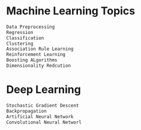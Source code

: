 # Machine Learning Topics
``` html
Data Preprocessing
Regression
Classification
Clustering
Association Rule Learning
Reinforcement Learning
Boosting ALgorithms
Dimensionality Redcution
```
# Deep Learning
``` html
Stochastic Gradient Descent
Backpropagation
Artificial Neural Network
Convolutional Neural Networl
```
